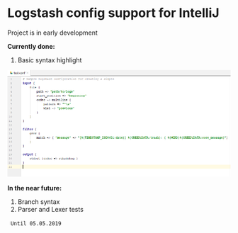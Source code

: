 # **Logstash config support for IntelliJ**

Project is in early development

**Currently done:**
1. Basic syntax highlight

![Screenshot of currently progress](screenshots/screen1.png)


**In the near future:**
1. Branch syntax
2. Parser and Lexer tests

`
Until 05.05.2019`